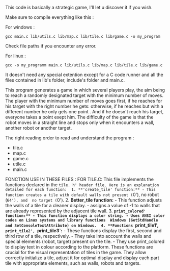 This code is basically a strategic game, I'll let u discover it if you wish.

Make sure to compile everything like this :

For windows : 

    gcc main.c lib/utils.c lib/map.c lib/tile.c lib/game.c -o my_program

Check file paths if you encounter any error.

For linux :

    gcc -o my_programm main.c lib/utils.c lib/map.c lib/tile.c lib/game.c


It doesn't need any special extention except for a C code runner and all the files contained in lib's folder, include's folder and main.c.

This program generates a game in which several players play, the aim being to reach a randomly designated target with the minimum number of moves. The player with the minimum number of moves goes first, if he reaches for his target with the right number he gets: otherwise, if he reaches but with a different number he only gets one point . And if he doesn't reach his target, everyone takes a point exept him. The difficulty of the game is that the robot moves in a straight line and stops only when it encounters a wall, another robot or another target.

The right reading order to read and understand the program : 
- tile.c
- map.c
- game.c
- utile.c
- main.c

FONCTION USE IN THESE FILES :
  FOR TILE.C:
    This file implements the functions declared in the `tile. h' header file. Here is an explanation 
    detailed for each function: 
    1. **'create_tile' function:** - This function creates a tile with default walls not present (`0'), no robot (`64'), and 
    no target (`0'). 
    2. **Better_tile function:** - This function adjusts the walls of a tile for a cleaner display. - assigns a value of -1 to walls that are already represented     by the adjacent tile wall. 
    3. **`print_colored' function:** - This function displays a color string. - Uses ANSI color codes on Linux systems and library functions 
    Windows (GetStdHandle and SetConsoleTextAttribute) on Windows. 
    4. **Functions `print_tile1', `print_tile2', `print_tile3`:** - These functions display the first, second and third row of a tile, respectively. 
    - They take into account the walls and special elements (robot, target) present on the tile. - They use print_colored to display text in colour according to         the platform. 
    These functions are crucial for the visual representation of tiles in the game. They allow 
    correctly initialize a tile, adjust it for optimal display and display each part 
    tile with appropriate elements, such as walls, robots and targets. 

